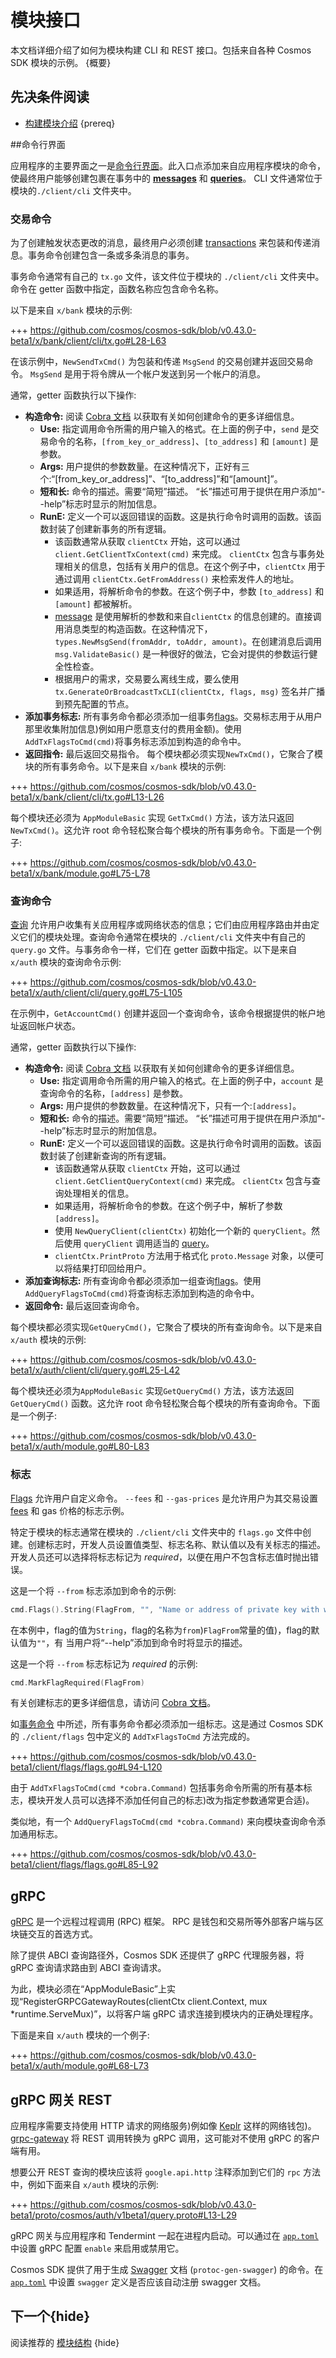 <!--
order: 11
-->

# 模块接口

本文档详细介绍了如何为模块构建 CLI 和 REST 接口。包括来自各种 Cosmos SDK 模块的示例。 {概要}

## 先决条件阅读

- [构建模块介绍](./intro.md) {prereq}

##命令行界面

应用程序的主要界面之一是[命令行界面](../core/cli.md)。此入口点添加来自应用程序模块的命令，使最终用户能够创建包裹在事务中的 [**messages**](./messages-and-queries.md#messages) 和 [**queries**](./messages-和-queries.md#queries)。 CLI 文件通常位于模块的`./client/cli` 文件夹中。

### 交易命令

 为了创建触发状态更改的消息，最终用户必须创建 [transactions](../core/transactions.md) 来包装和传递消息。事务命令创建包含一条或多条消息的事务。

 事务命令通常有自己的 `tx.go` 文件，该文件位于模块的 `./client/cli` 文件夹中。命令在 getter 函数中指定，函数名称应包含命令名称。

以下是来自 `x/bank` 模块的示例:

+++ https://github.com/cosmos/cosmos-sdk/blob/v0.43.0-beta1/x/bank/client/cli/tx.go#L28-L63

在该示例中，`NewSendTxCmd()` 为包装和传递 `MsgSend` 的交易创建并返回交易命令。 `MsgSend` 是用于将令牌从一个帐户发送到另一个帐户的消息。

通常，getter 函数执行以下操作:

- **构造命令:** 阅读 [Cobra 文档](https://godoc.org/github.com/spf13/cobra) 以获取有关如何创建命令的更多详细信息。
    - **Use:** 指定调用命令所需的用户输入的格式。在上面的例子中，`send` 是交易命令的名称，`[from_key_or_address]`、`[to_address]` 和 `[amount]` 是参数。
    - **Args:** 用户提供的参数数量。在这种情况下，正好有三个:“[from_key_or_address]”、“[to_address]”和“[amount]”。
    - **短和长:** 命令的描述。需要“简短”描述。 “长”描述可用于提供在用户添加“--help”标志时显示的附加信息。
    - **RunE:** 定义一个可以返回错误的函数。这是执行命令时调用的函数。该函数封装了创建新事务的所有逻辑。
        - 该函数通常从获取 `clientCtx` 开始，这可以通过 `client.GetClientTxContext(cmd)` 来完成。 `clientCtx` 包含与事务处理相关的信息，包括有关用户的信息。在这个例子中，`clientCtx` 用于通过调用 `clientCtx.GetFromAddress()` 来检索发件人的地址。
        - 如果适用，将解析命令的参数。在这个例子中，参数 `[to_address]` 和 `[amount]` 都被解析。
        - [message](./messages-and-queries.md) 是使用解析的参数和来自`clientCtx` 的信息创建的。直接调用消息类型的构造函数。在这种情况下，`types.NewMsgSend(fromAddr, toAddr, amount)`。在创建消息后调用 `msg.ValidateBasic()` 是一种很好的做法，它会对提供的参数运行健全性检查。
        - 根据用户的需求，交易要么离线生成，要么使用 `tx.GenerateOrBroadcastTxCLI(clientCtx, flags, msg)` 签名并广播到预先配置的节点。
- **添加事务标志:** 所有事务命令都必须添加一组事务[flags](#flags)。交易标志用于从用户那里收集附加信息)例如用户愿意支付的费用金额)。使用`AddTxFlagsToCmd(cmd)`将事务标志添加到构造的命令中。
- **返回指令:** 最后返回交易指令。 
每个模块都必须实现`NewTxCmd()`，它聚合了模块的所有事务命令。以下是来自 `x/bank` 模块的示例:

+++ https://github.com/cosmos/cosmos-sdk/blob/v0.43.0-beta1/x/bank/client/cli/tx.go#L13-L26

每个模块还必须为 `AppModuleBasic` 实现 `GetTxCmd()` 方法，该方法只返回 `NewTxCmd()`。这允许 root 命令轻松聚合每个模块的所有事务命令。下面是一个例子:

+++ https://github.com/cosmos/cosmos-sdk/blob/v0.43.0-beta1/x/bank/module.go#L75-L78

### 查询命令

[查询](./messages-and-queries.md#queries) 允许用户收集有关应用程序或网络状态的信息；它们由应用程序路由并由定义它们的模块处理。查询命令通常在模块的 `./client/cli` 文件夹中有自己的 `query.go` 文件。与事务命令一样，它们在 getter 函数中指定。以下是来自 `x/auth` 模块的查询命令示例:

+++ https://github.com/cosmos/cosmos-sdk/blob/v0.43.0-beta1/x/auth/client/cli/query.go#L75-L105

在示例中，`GetAccountCmd()` 创建并返回一个查询命令，该命令根据提供的帐户地址返回帐户状态。

通常，getter 函数执行以下操作:

- **构造命令:** 阅读 [Cobra 文档](https://godoc.org/github.com/spf13/cobra) 以获取有关如何创建命令的更多详细信息。
    - **Use:** 指定调用命令所需的用户输入的格式。在上面的例子中，`account` 是查询命令的名称，`[address]` 是参数。
    - **Args:** 用户提供的参数数量。在这种情况下，只有一个:`[address]`。
    - **短和长:** 命令的描述。需要“简短”描述。 “长”描述可用于提供在用户添加“--help”标志时显示的附加信息。
    - **RunE:** 定义一个可以返回错误的函数。这是执行命令时调用的函数。该函数封装了创建新查询的所有逻辑。
        - 该函数通常从获取 `clientCtx` 开始，这可以通过 `client.GetClientQueryContext(cmd)` 来完成。 `clientCtx` 包含与查询处理相关的信息。
        - 如果适用，将解析命令的参数。在这个例子中，解析了参数`[address]`。
        - 使用 `NewQueryClient(clientCtx)` 初始化一个新的 `queryClient`。然后使用 `queryClient` 调用适当的 [query](./messages-and-queries.md#grpc-queries)。
        - `clientCtx.PrintProto` 方法用于格式化 `proto.Message` 对象，以便可以将结果打印回给用户。
- **添加查询标志:** 所有查询命令都必须添加一组查询[flags](#flags)。使用`AddQueryFlagsToCmd(cmd)`将查询标志添加到构造的命令中。
- **返回命令:** 最后返回查询命令。

每个模块都必须实现`GetQueryCmd()`，它聚合了模块的所有查询命令。以下是来自 `x/auth` 模块的示例:

+++ https://github.com/cosmos/cosmos-sdk/blob/v0.43.0-beta1/x/auth/client/cli/query.go#L25-L42

每个模块还必须为`AppModuleBasic` 实现`GetQueryCmd()` 方法，该方法返回`GetQueryCmd()` 函数。这允许 root 命令轻松聚合每个模块的所有查询命令。下面是一个例子:

+++ https://github.com/cosmos/cosmos-sdk/blob/v0.43.0-beta1/x/auth/module.go#L80-L83

### 标志

[Flags](../core/cli.md#flags) 允许用户自定义命令。 `--fees` 和 `--gas-prices` 是允许用户为其交易设置 [fees](../basics/gas-fees.md) 和 gas 价格的标志示例。

特定于模块的标志通常在模块的 `./client/cli` 文件夹中的 `flags.go` 文件中创建。创建标志时，开发人员设置值类型、标志名称、默认值以及有关标志的描述。开发人员还可以选择将标志标记为 _required_，以便在用户不包含标志值时抛出错误。

这是一个将 `--from` 标志添加到命令的示例: 

```go
cmd.Flags().String(FlagFrom, "", "Name or address of private key with which to sign")
```

在本例中，flag的值为`String`，flag的名称为`from`)`FlagFrom`常量的值)，flag的默认值为`""`，有 当用户将“--help”添加到命令时将显示的描述。

这是一个将 `--from` 标志标记为 _required_ 的示例: 

```go
cmd.MarkFlagRequired(FlagFrom)
```

有关创建标志的更多详细信息，请访问 [Cobra 文档](https://github.com/spf13/cobra)。

如[事务命令](#transaction-commands) 中所述，所有事务命令都必须添加一组标志。这是通过 Cosmos SDK 的 `./client/flags` 包中定义的 `AddTxFlagsToCmd` 方法完成的。

+++ https://github.com/cosmos/cosmos-sdk/blob/v0.43.0-beta1/client/flags/flags.go#L94-L120

由于 `AddTxFlagsToCmd(cmd *cobra.Command)` 包括事务命令所需的所有基本标志，模块开发人员可以选择不添加任何自己的标志)改为指定参数通常更合适)。

类似地，有一个 `AddQueryFlagsToCmd(cmd *cobra.Command)` 来向模块查询命令添加通用标志。

+++ https://github.com/cosmos/cosmos-sdk/blob/v0.43.0-beta1/client/flags/flags.go#L85-L92

## gRPC

[gRPC](https://grpc.io/) 是一个远程过程调用 (RPC) 框架。 RPC 是钱包和交易所等外部客户端与区块链交互的首选方式。

除了提供 ABCI 查询路径外，Cosmos SDK 还提供了 gRPC 代理服务器，将 gRPC 查询请求路由到 ABCI 查询请求。

为此，模块必须在“AppModuleBasic”上实现“RegisterGRPCGatewayRoutes(clientCtx client.Context, mux *runtime.ServeMux)”，以将客户端 gRPC 请求连接到模块内的正确处理程序。

下面是来自 `x/auth` 模块的一个例子:

+++ https://github.com/cosmos/cosmos-sdk/blob/v0.43.0-beta1/x/auth/module.go#L68-L73

## gRPC 网关 REST

应用程序需要支持使用 HTTP 请求的网络服务)例如像 [Keplr](https://keplr.xyz) 这样的网络钱包)。 [grpc-gateway](https://github.com/grpc-ecosystem/grpc-gateway) 将 REST 调用转换为 gRPC 调用，这可能对不使用 gRPC 的客户端有用。

想要公开 REST 查询的模块应该将 `google.api.http` 注释添加到它们的 `rpc` 方法中，例如下面来自 `x/auth` 模块的示例:

+++ https://github.com/cosmos/cosmos-sdk/blob/v0.43.0-beta1/proto/cosmos/auth/v1beta1/query.proto#L13-L29

gRPC 网关与应用程序和 Tendermint 一起在进程内启动。可以通过在 [`app.toml`](../run-node/run-node.md#configuring-the-node-using-apptoml) 中设置 gRPC 配置 `enable` 来启用或禁用它。

Cosmos SDK 提供了用于生成 [Swagger](https://swagger.io/) 文档 (`protoc-gen-swagger`) 的命令。在 [`app.toml`](../run-node/run-node.md#configuring-the-node-using-apptoml) 中设置 `swagger` 定义是否应该自动注册 swagger 文档。

## 下一个{hide}

阅读推荐的 [模块结构](./structure.md) {hide} 